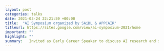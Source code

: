 ```yaml
---
layout: post
categories: talks
date: 2021-03-24 22:21:59 +00:00
title:  "AI Symposium organized by SAiDL & APPCAIR"
titleurl: https://sites.google.com/view/ai-symposium-2021/home
important: ""
highlight: ""
summary:   Invited as Early Career Speaker to discuss AI research and suggestions to get started in it. <a href="https://www.youtube.com/embed/7lNl4E9QTcs?start=325"> Video </a><br><br> <center><iframe width="480" height="280" src="https://www.youtube.com/embed/7lNl4E9QTcs?start=325" title="YouTube video player" frameborder="1" allow="accelerometer; autoplay; clipboard-write; encrypted-media; gyroscope; picture-in-picture" allowfullscreen></iframe></center>
---
```

